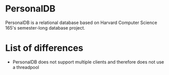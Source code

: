 PersonalDB
======
PersonalDB is a relational database based on Harvard Computer Science 165's semester-long
database project.


List of differences
===================
- PersonalDB does not support multiple clients and therefore does not use a threadpool
